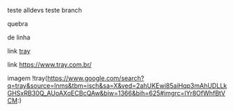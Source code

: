 teste alldevs
teste branch 


quebra

de linha

<negrito>

link
[tray](https://www.tray.com.br/)

link
<https://www.tray.com.br/>

imagem
!tray(https://www.google.com/search?q=tray&source=lnms&tbm=isch&sa=X&ved=2ahUKEwi85aiHqp3mAhUDLLkGHSxRB30Q_AUoAXoECBcQAw&biw=1366&bih=625#imgrc=IYr8OfWhfBtVCM:)